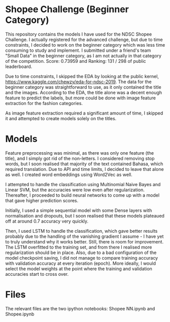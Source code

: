 # Shopee Challenge (Beginner Category)
This repository contains the models I have used for the NDSC Shopee Challenge. I actually registered for the advanced challenge, but due to time constraints, I decided to work on the beginner category which was less time consuming to study and implement. I submitted under a friend's team "Small Data" in the beginner category, as I am not actually in that category of the competition. Score: 0.73959 and Ranking: 131 / 298 of public leaderboard.

Due to time constraints, I skipped the EDA by looking at the public kernel, https://www.kaggle.com/chewzy/eda-for-ndsc-2019. The data for the beginner category was straightforward to use, as it only contained the title and the images. According to the EDA, the title alone was a decent enough feature to predict the labels, but more could be done with image feature extraction for the fashion categories.

As image feature extraction required a significant amount of time, I skipped it and attempted to create models solely on the titles.

# Models
Feature preprocessing was minimal, as there was only one feature (the title), and I simply got rid of the non-letters. I considered removing stop words, but I soon realised that majority of the text contained Bahasa, which required translation. Due to API and time limits, I decided to leave that alone as well. I created word embeddings using Word2Vec as well.

I attempted to handle the classification using Multinomial Naive Bayes and Linear SVM, but the accuracies were low even after regularization. Thereafter, I proceeded to build neural networks to come up with a model that gave higher prediction scores. 

Initially, I used a simple sequential model with some Dense layers with normalisation and dropouts, but I soon realised that these models plateaued off at around 0.7 accuracy very quickly.

Then, I used LSTM to handle the classification, which gave better results probably due to the handling of the vanishing gradient I assume - I have yet to truly understand why it works better. Still, there is room for improvement. The LSTM overfitted to the training set, and from there I realised more regularization should be in place. Also, due to a bad configuration of the model checkpoint saving, I did not manage to compare training accuracy with validation accuracy at every iteration (epoch). More ideally, I would select the model weights at the point where the training and validation accuracies start to cross over.

# Files
The relevant files are the two ipython notebooks: Shopee NN.ipynb and Shopee.ipynb
